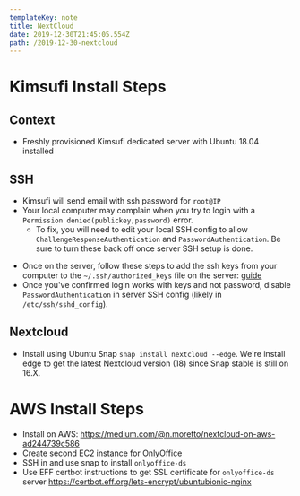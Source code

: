 ```yaml
---
templateKey: note
title: NextCloud
date: 2019-12-30T21:45:05.554Z
path: /2019-12-30-nextcloud
---
```

# Kimsufi Install Steps

## Context

- Freshly provisioned Kimsufi dedicated server with Ubuntu 18.04 installed

## SSH

- Kimsufi will send email with ssh password for `root@IP`
- Your local computer may complain when you try to login with a `Permission denied(publickey,password)` error. 
  * To fix, you will need to edit your local SSH config to allow `ChallengeResponseAuthentication` and `PasswordAuthentication`. Be sure to turn these back off once server SSH setup is done.
* Once on the server, follow these steps to add the ssh keys from your computer to the `~/.ssh/authorized_keys` file on the server: [guide](https://www.cyberciti.biz/faq/how-to-set-up-ssh-keys-on-linux-unix/)
* Once you've confirmed login works with keys and not password, disable `PasswordAuthentication` in server SSH config (likely in `/etc/ssh/sshd_config`).

## Nextcloud

* Install using Ubuntu Snap `snap install nextcloud --edge`. We're install edge to get the latest Nextcloud version (18) since Snap stable is still on 16.X.




# AWS Install Steps

* Install on AWS: <https://medium.com/@n.moretto/nextcloud-on-aws-ad244739c586>
* Create second EC2 instance for OnlyOffice
* SSH in and use snap to install `onlyoffice-ds`
* Use EFF certbot instructions to get SSL certificate for `onlyoffice-ds` server <https://certbot.eff.org/lets-encrypt/ubuntubionic-nginx>
